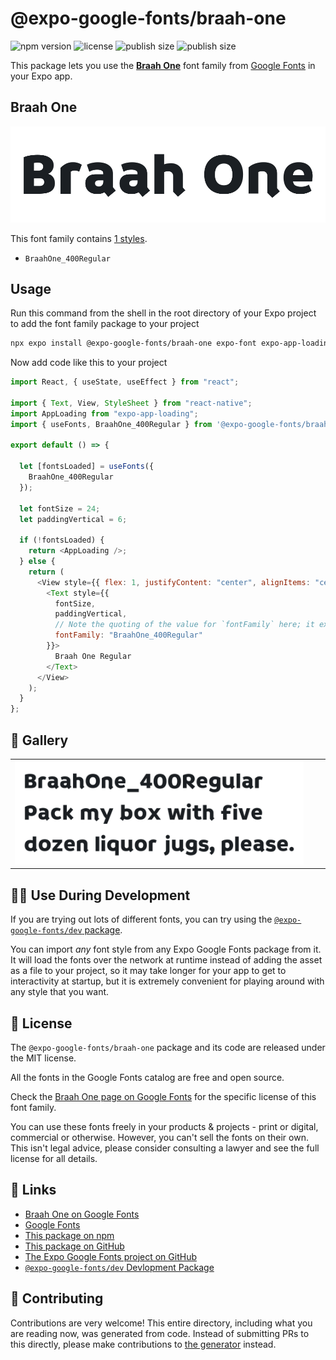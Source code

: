 # @expo-google-fonts/braah-one

![npm version](https://flat.badgen.net/npm/v/@expo-google-fonts/braah-one)
![license](https://flat.badgen.net/github/license/expo/google-fonts)
![publish size](https://flat.badgen.net/packagephobia/install/@expo-google-fonts/braah-one)
![publish size](https://flat.badgen.net/packagephobia/publish/@expo-google-fonts/braah-one)

This package lets you use the [**Braah One**](https://fonts.google.com/specimen/Braah+One) font family from [Google Fonts](https://fonts.google.com/) in your Expo app.

## Braah One

![Braah One](./font-family.png)

This font family contains [1 styles](#-gallery).

- `BraahOne_400Regular`

## Usage

Run this command from the shell in the root directory of your Expo project to add the font family package to your project

```sh
npx expo install @expo-google-fonts/braah-one expo-font expo-app-loading
```

Now add code like this to your project

```js
import React, { useState, useEffect } from "react";

import { Text, View, StyleSheet } from "react-native";
import AppLoading from "expo-app-loading";
import { useFonts, BraahOne_400Regular } from '@expo-google-fonts/braah-one';

export default () => {

  let [fontsLoaded] = useFonts({
    BraahOne_400Regular
  });

  let fontSize = 24;
  let paddingVertical = 6;

  if (!fontsLoaded) {
    return <AppLoading />;
  } else {
    return (
      <View style={{ flex: 1, justifyContent: "center", alignItems: "center" }}>
        <Text style={{
          fontSize,
          paddingVertical,
          // Note the quoting of the value for `fontFamily` here; it expects a string!
          fontFamily: "BraahOne_400Regular"
        }}>
          Braah One Regular
        </Text>
      </View>
    );
  }
};
```

## 🔡 Gallery


||||
|-|-|-|
|![BraahOne_400Regular](./BraahOne_400Regular.ttf.png)||||


## 👩‍💻 Use During Development

If you are trying out lots of different fonts, you can try using the [`@expo-google-fonts/dev` package](https://github.com/expo/google-fonts/tree/master/font-packages/dev#readme).

You can import _any_ font style from any Expo Google Fonts package from it. It will load the fonts over the network at runtime instead of adding the asset as a file to your project, so it may take longer for your app to get to interactivity at startup, but it is extremely convenient for playing around with any style that you want.


## 📖 License

The `@expo-google-fonts/braah-one` package and its code are released under the MIT license.

All the fonts in the Google Fonts catalog are free and open source.

Check the [Braah One page on Google Fonts](https://fonts.google.com/specimen/Braah+One) for the specific license of this font family.

You can use these fonts freely in your products & projects - print or digital, commercial or otherwise. However, you can't sell the fonts on their own. This isn't legal advice, please consider consulting a lawyer and see the full license for all details.

## 🔗 Links

- [Braah One on Google Fonts](https://fonts.google.com/specimen/Braah+One)
- [Google Fonts](https://fonts.google.com/)
- [This package on npm](https://www.npmjs.com/package/@expo-google-fonts/braah-one)
- [This package on GitHub](https://github.com/expo/google-fonts/tree/master/font-packages/braah-one)
- [The Expo Google Fonts project on GitHub](https://github.com/expo/google-fonts)
- [`@expo-google-fonts/dev` Devlopment Package](https://github.com/expo/google-fonts/tree/master/font-packages/dev)

## 🤝 Contributing

Contributions are very welcome! This entire directory, including what you are reading now, was generated from code. Instead of submitting PRs to this directly, please make contributions to [the generator](https://github.com/expo/google-fonts/tree/master/packages/generator) instead.
